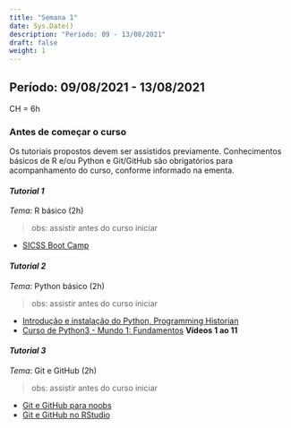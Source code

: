 ```yaml
---
title: "Semana 1"
date: Sys.Date()
description: "Período: 09 - 13/08/2021"
draft: false
weight: 1
---
```


## Período: 09/08/2021 - 13/08/2021

CH = 6h

### Antes de começar o curso


Os tutoriais propostos devem ser assistidos previamente. Conhecimentos básicos de R e/ou Python e Git/GitHub são obrigatórios para acompanhamento do curso, conforme informado na ementa. 

#### *Tutorial 1*

*Tema*: R básico (2h)
>obs: assistir antes do curso iniciar

- [SICSS Boot Camp](https://sicss.io/boot_camp/)

#### *Tutorial 2*

*Tema*: Python básico (2h)
>obs: assistir antes do curso iniciar

- [Introdução e instalação do Python, Programming Historian](https://programminghistorian.org/pt/licoes/introducao-instalacao-python)
- [Curso de Python3 - Mundo 1: Fundamentos](https://www.youtube.com/watch?v=S9uPNppGsGo&list=PLHz_AreHm4dlKP6QQCekuIPky1CiwmdI6) **Vídeos 1 ao 11**

#### *Tutorial 3*

*Tema*: Git e GitHub (2h)
>obs: assistir antes do curso iniciar

- [Git e GitHub para noobs](https://www.youtube.com/watch?v=ZSevDOHWsNM&t=8s)
- [Git e GitHub no RStudio](https://beatrizmilz.github.io/slidesR/git_rstudio/#1)